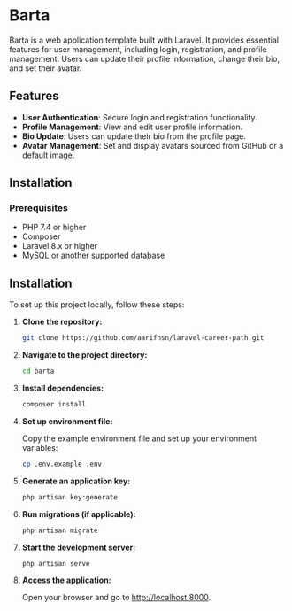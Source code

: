 # Barta

Barta is a web application template built with Laravel. It provides essential features for user management, including login, registration, and profile management. Users can update their profile information, change their bio, and set their avatar.

## Features

-   **User Authentication**: Secure login and registration functionality.
-   **Profile Management**: View and edit user profile information.
-   **Bio Update**: Users can update their bio from the profile page.
-   **Avatar Management**: Set and display avatars sourced from GitHub or a default image.

## Installation

### Prerequisites

-   PHP 7.4 or higher
-   Composer
-   Laravel 8.x or higher
-   MySQL or another supported database

## Installation

To set up this project locally, follow these steps:

1. **Clone the repository:**

    ```bash
    git clone https://github.com/aarifhsn/laravel-career-path.git
    ```

2. **Navigate to the project directory:**

    ```bash
    cd barta
    ```

3. **Install dependencies:**

    ```bash
    composer install
    ```

4. **Set up environment file:**

    Copy the example environment file and set up your environment variables:

    ```bash
    cp .env.example .env
    ```

5. **Generate an application key:**

    ```bash
    php artisan key:generate
    ```

6. **Run migrations (if applicable):**

    ```bash
    php artisan migrate
    ```

7. **Start the development server:**

    ```bash
    php artisan serve
    ```

8. **Access the application:**

    Open your browser and go to [http://localhost:8000](http://localhost:8000).
